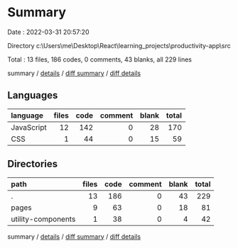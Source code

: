 # Summary

Date : 2022-03-31 20:57:20

Directory c:\Users\me\Desktop\React\learning_projects\productivity-app\src

Total : 13 files,  186 codes, 0 comments, 43 blanks, all 229 lines

summary / [details](details.md) / [diff summary](diff.md) / [diff details](diff-details.md)

## Languages
| language | files | code | comment | blank | total |
| :--- | ---: | ---: | ---: | ---: | ---: |
| JavaScript | 12 | 142 | 0 | 28 | 170 |
| CSS | 1 | 44 | 0 | 15 | 59 |

## Directories
| path | files | code | comment | blank | total |
| :--- | ---: | ---: | ---: | ---: | ---: |
| . | 13 | 186 | 0 | 43 | 229 |
| pages | 9 | 63 | 0 | 18 | 81 |
| utility-components | 1 | 38 | 0 | 4 | 42 |

summary / [details](details.md) / [diff summary](diff.md) / [diff details](diff-details.md)